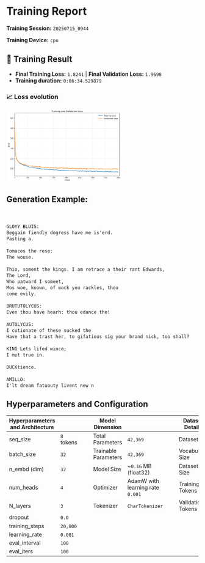 # Training Report

**Training Session:** `20250715_0944`

**Training Device:** `cpu`

## 🎯 Training Result

- **Final Training Loss:** `1.8241` | **Final Validation Loss:** `1.9698`
- **Training duration:** `0:06:34.529879`

### 📈 Loss evolution

<img src="losses.png" alt="Training and Validation Loss" width="60%"/>

## Generation Example:
```


GLOYY BLUIS:
Beggain fiendly dogress have me is'erd.
Pasting a.

Tomaces the rese:
The wouse.

Thio, soment the kings. I am retrace a their rant Edwards,
The Lord,
Who patward I someet,
Mos woe, known, of mock you rackles, thou
come evily.

BRUTUTOLYCUS:
Even thou have hearh: thou edance the!

AUTOLYCUS:
I cutionate of these sucked the
Have that a trast her, to gifatious sig your brand nick, too shall?

KING Lets lifed wince;
I mut true in.

DUCKtience.

AMILLO:
I'lt dream fatuouty livent new n
```

## Hyperparameters and Configuration

| Hyperparameters and Architecture |                            | | | Model Dimension         |                                                  | | | Dataset Details      |                                                            |
|----------------------------------|----------------------------|-|-|-------------------------|--------------------------------------------------|-|-|----------------------|------------------------------------------------------------|
| seq_size                       | `8` tokens   | | | Total Parameters        | `42,369`                               | | | Dataset              | `data/tinyshakespeare.txt`                                              |
| batch_size                     | `32`        | | | Trainable Parameters    | `42,369`                           | | | Vocabulary Size      | `65` tokens                                    |
| n_embd (dim)                   | `32`            | | | Model Size              | ~`0.16` MB (float32)  | | | Dataset Size         | `1,115,394` tokens               |
| num_heads                      | `4`         | | | Optimizer               | AdamW with learning rate `0.001`| | | Training Tokens      | `1,003,854` tokens (90.0%)|
| N_layers                       | `3`          | | | Tokenizer               | `CharTokenizer`                        | | | Validation Tokens    | `111,540` tokens (10.0%)|
| dropout                        | `0.0`           | | |                         |                                                  | | |                      |                                                            |
| training_steps                 | `20,000`  | | |                         |                                                  | | |                      |                                                            |
| learning_rate                  | `0.001`     | | |                         |                                                  | | |                      |                                                            |
| eval_interval                  | `100`     | | |                         |                                                  | | |                      |                                                            |
| eval_iters                     | `100`        | | |                         |                                                  | | |                      |                                                            |


    